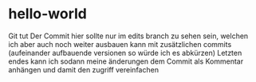 # hello-world
Git tut
Der Commit hier sollte nur im edits branch zu sehen sein, welchen ich aber auch noch weiter ausbauen kann mit zusätzlichen commits (aufeinander aufbauende versionen so würde ich es abkürzen)
Letzten endes kann ich sodann meine änderungen dem Commit als Kommentar anhängen und damit den zugriff vereinfachen
